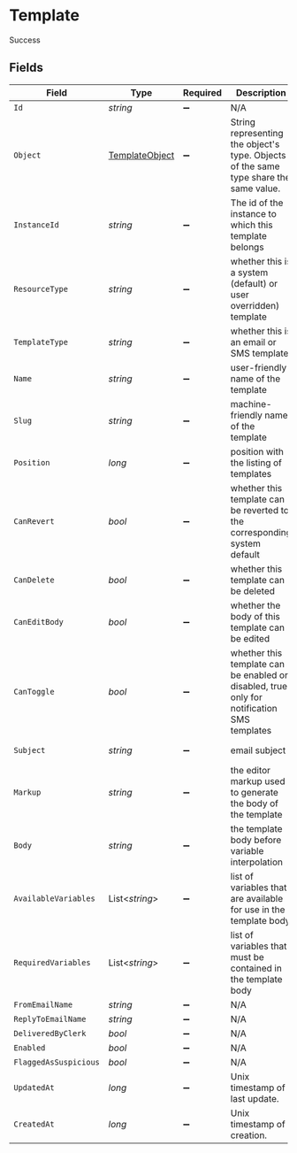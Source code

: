 # Template

Success


## Fields

| Field                                                                                      | Type                                                                                       | Required                                                                                   | Description                                                                                | Example                                                                                    |
| ------------------------------------------------------------------------------------------ | ------------------------------------------------------------------------------------------ | ------------------------------------------------------------------------------------------ | ------------------------------------------------------------------------------------------ | ------------------------------------------------------------------------------------------ |
| `Id`                                                                                       | *string*                                                                                   | :heavy_minus_sign:                                                                         | N/A                                                                                        | temp_12345                                                                                 |
| `Object`                                                                                   | [TemplateObject](../../Models/Components/TemplateObject.md)                                | :heavy_minus_sign:                                                                         | String representing the object's type. Objects of the same type share the same value.<br/> | template                                                                                   |
| `InstanceId`                                                                               | *string*                                                                                   | :heavy_minus_sign:                                                                         | The id of the instance to which this template belongs                                      | inst_67890                                                                                 |
| `ResourceType`                                                                             | *string*                                                                                   | :heavy_minus_sign:                                                                         | whether this is a system (default) or user overridden) template                            | system                                                                                     |
| `TemplateType`                                                                             | *string*                                                                                   | :heavy_minus_sign:                                                                         | whether this is an email or SMS template                                                   | email                                                                                      |
| `Name`                                                                                     | *string*                                                                                   | :heavy_minus_sign:                                                                         | user-friendly name of the template                                                         | Welcome Email                                                                              |
| `Slug`                                                                                     | *string*                                                                                   | :heavy_minus_sign:                                                                         | machine-friendly name of the template                                                      | welcome_email                                                                              |
| `Position`                                                                                 | *long*                                                                                     | :heavy_minus_sign:                                                                         | position with the listing of templates                                                     | 1                                                                                          |
| `CanRevert`                                                                                | *bool*                                                                                     | :heavy_minus_sign:                                                                         | whether this template can be reverted to the corresponding system default                  | false                                                                                      |
| `CanDelete`                                                                                | *bool*                                                                                     | :heavy_minus_sign:                                                                         | whether this template can be deleted                                                       | true                                                                                       |
| `CanEditBody`                                                                              | *bool*                                                                                     | :heavy_minus_sign:                                                                         | whether the body of this template can be edited                                            |                                                                                            |
| `CanToggle`                                                                                | *bool*                                                                                     | :heavy_minus_sign:                                                                         | whether this template can be enabled or disabled, true only for notification SMS templates |                                                                                            |
| `Subject`                                                                                  | *string*                                                                                   | :heavy_minus_sign:                                                                         | email subject                                                                              | Welcome to our service!                                                                    |
| `Markup`                                                                                   | *string*                                                                                   | :heavy_minus_sign:                                                                         | the editor markup used to generate the body of the template                                | <p>Hello, {{ user.name }}</p>                                                              |
| `Body`                                                                                     | *string*                                                                                   | :heavy_minus_sign:                                                                         | the template body before variable interpolation                                            | You are now signed up. Welcome!                                                            |
| `AvailableVariables`                                                                       | List<*string*>                                                                             | :heavy_minus_sign:                                                                         | list of variables that are available for use in the template body                          | [<br/>"user.name",<br/>"user.email"<br/>]                                                  |
| `RequiredVariables`                                                                        | List<*string*>                                                                             | :heavy_minus_sign:                                                                         | list of variables that must be contained in the template body                              | [<br/>"user.name"<br/>]                                                                    |
| `FromEmailName`                                                                            | *string*                                                                                   | :heavy_minus_sign:                                                                         | N/A                                                                                        | Clerk Support                                                                              |
| `ReplyToEmailName`                                                                         | *string*                                                                                   | :heavy_minus_sign:                                                                         | N/A                                                                                        | support@clerk.com                                                                          |
| `DeliveredByClerk`                                                                         | *bool*                                                                                     | :heavy_minus_sign:                                                                         | N/A                                                                                        | true                                                                                       |
| `Enabled`                                                                                  | *bool*                                                                                     | :heavy_minus_sign:                                                                         | N/A                                                                                        |                                                                                            |
| `FlaggedAsSuspicious`                                                                      | *bool*                                                                                     | :heavy_minus_sign:                                                                         | N/A                                                                                        |                                                                                            |
| `UpdatedAt`                                                                                | *long*                                                                                     | :heavy_minus_sign:                                                                         | Unix timestamp of last update.<br/>                                                        | 1610000000                                                                                 |
| `CreatedAt`                                                                                | *long*                                                                                     | :heavy_minus_sign:                                                                         | Unix timestamp of creation.<br/>                                                           | 1600000000                                                                                 |